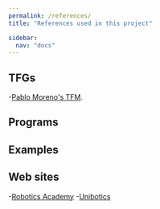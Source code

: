 ```yaml
---
permalink: /references/
title: "References used in this project"

sidebar:
  nav: "docs"
---
```


## TFGs

  -[Pablo Moreno's TFM](https://gsyc.urjc.es/jmplaza/students/tfm-kibotics-torneos-pablo_moreno-2020.pdf).


## Programs
## Examples
## Web sites

  -[Robotics Academy](https://jderobot.github.io/RoboticsAcademy/)
  -[Unibotics](https://unibotics.org/)
  
